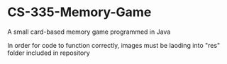 # CS-335-Memory-Game
A small card-based memory game programmed in Java

In order for code to function correctly, images must be laoding into "res" folder included in repository
